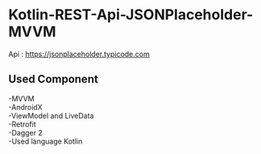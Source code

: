 # Kotlin-REST-Api-JSONPlaceholder-MVVM

Api : https://jsonplaceholder.typicode.com

## Used Component
-MVVM <br/>
-AndroidX <br/>
-ViewModel and LiveData <br/>
-Retrofit <br/>
-Dagger 2 <br/>
-Used language Kotlin
